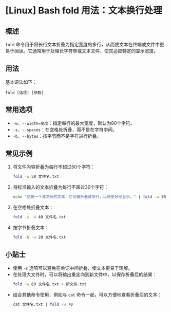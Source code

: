 # [Linux] Bash fold 用法：文本换行处理

## 概述
`fold` 命令用于将长行文本折叠为指定宽度的多行，从而使文本在终端或文件中更易于阅读。它通常用于处理长字符串或文本文件，使其适应特定的显示宽度。

## 用法
基本语法如下：
```
fold [选项] [参数]
```

## 常用选项
- `-w, --width=宽度`：指定每行的最大宽度，默认为80个字符。
- `-s, --spaces`：在空格处折叠，而不是在字符中间。
- `-b, --bytes`：按字节而不是字符进行折叠。

## 常见示例
1. 将文件内容折叠为每行不超过50个字符：
   ```bash
   fold -w 50 文件名.txt
   ```

2. 将标准输入的文本折叠为每行不超过30个字符：
   ```bash
   echo "这是一个非常长的文本，它会被折叠成多行，以便更好地显示。" | fold -w 30
   ```

3. 在空格处折叠文本：
   ```bash
   fold -s -w 40 文件名.txt
   ```

4. 按字节折叠文本：
   ```bash
   fold -b -w 20 文件名.txt
   ```

## 小贴士
- 使用 `-s` 选项可以避免在单词中间折叠，使文本更易于理解。
- 在处理大文件时，可以将输出重定向到新文件中，以保存折叠后的结果：
  ```bash
  fold -w 60 文件名.txt > 新文件.txt
  ```
- 结合其他命令使用，例如与 `cat` 命令一起，可以方便地查看折叠后的文本：
  ```bash
  cat 文件名.txt | fold -w 70
  ```
